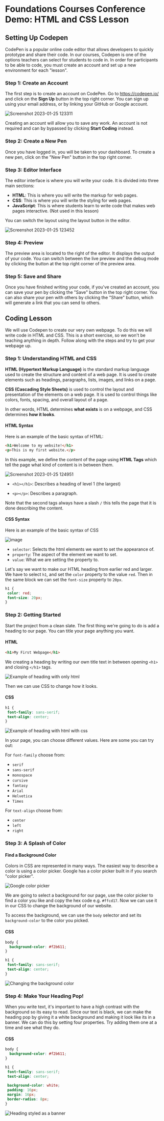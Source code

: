 # Foundations Courses Conference Demo: HTML and CSS Lesson

## Setting Up Codepen

CodePen is a popular online code editor that allows developers to quickly prototype and share their code. In our courses, Codepen is one of the options teachers can select for students to code in. In order for participants to be able to code, you must create an account and set up a new environment for each "lesson". 

### Step 1: Create an Account

The first step is to create an account on CodePen. Go to https://codepen.io/ and click on the **Sign Up** button in the top right corner. You can sign up using your email address, or by linking your GitHub or Google account.

![Screenshot 2023-01-25 123311](https://user-images.githubusercontent.com/13992684/214684290-a44d837a-70d6-4c2c-afa3-011a3852fffb.png)

Creating an account will allow you to save any work. An account is not required and can by bypassed by clicking **Start Coding** instead.

### Step 2: Create a New Pen

Once you have logged in, you will be taken to your dashboard. To create a new pen, click on the "New Pen" button in the top right corner.

### Step 3: Editor Interface

The editor interface is where you will write your code. It is divided into three main sections:

- **HTML**: This is where you will write the markup for web pages.
- **CSS**: This is where you will write the styling for web pages.
- **JavaScript**: This is where students learn to write code that makes web pages interactive. (Not used in this lesson)

You can switch the layout using the layout button in the editor. 

![Screenshot 2023-01-25 123452](https://user-images.githubusercontent.com/13992684/214684175-08a00d9d-f7b8-4cfa-82db-8dc2b8a352fb.png)

### Step 4: Preview

The preview area is located to the right of the editor. It displays the output of your code. You can switch between the live preview and the debug mode by clicking the button at the top right corner of the preview area.

### Step 5: Save and Share

Once you have finished writing your code, if you've created an account, you can save your pen by clicking the "Save" button in the top right corner. You can also share your pen with others by clicking the "Share" button, which will generate a link that you can send to others.

## Coding Lesson

We will use Codepen to create our very own webpage. To do this we will write code in HTML and CSS. This is a short exercise, so we won't be teaching anything in depth. Follow along with the steps and try to get your webpage up. 

### Step 1: Understanding HTML and CSS

**HTML (Hypertext Markup Language)** is the standard markup language used to create the structure and content of a web page. It is used to create elements such as headings, paragraphs, lists, images, and links on a page.

**CSS (Cascading Style Sheets)** is used to control the layout and presentation of the elements on a web page. It is used to control things like colors, fonts, spacing, and overall layout of a page.

In other words, HTML determines **what exists** is on a webpage, and CSS determines **how it looks**.

#### HTML Syntax

Here is an example of the basic syntax of HTML:

```html
<h1>Welcome to my website!</h1>
<p>This is my first website.</p>
```

In this example, we define the content of the page using **HTML Tags** which tell the page what kind of content is in between them. 

![Screenshot 2023-01-25 124951](https://user-images.githubusercontent.com/13992684/214687462-cb89d01e-012f-4e3c-8651-c07de7c11cfd.png)

- `<h1></h1>`: Describes a heading of level 1 (the largest)

- `<p></p>`: Describes a paragraph.

Note that the second tags always have a slash `/` this tells the page that it is done describing the content. 

#### CSS Syntax
Here is an example of the basic syntax of CSS

![image](https://user-images.githubusercontent.com/13992684/214689522-e0556e32-7f06-41bc-92f9-731473ab046e.png)

- `selector`: Selects the html elements we want to set the appearance of.
- `property`: The aspect of the element we want to set. 
- `value`: What we are setting the property to. 

Let's say we want to make our HTML heading from earlier red and larger. We have to select `h1`, and set the `color` property to the value `red`. Then in the same block we can set the `font-size` property to `20px`. 

```css
h1 {
 color: red;
 font-size: 20px;
}
```

### Step 2: Getting Started

Start the project from a clean slate. The first thing we're going to do is add a heading to our page. You can title your page anything you want.

#### HTML

```html
<h1>My First Webpage</h1>
```

We creating a heading by writing our own title text in between opening `<h1>` and closing `</h1>` tags.

![Example of heading with only html](https://user-images.githubusercontent.com/13992684/214693288-0e9da244-c150-4a35-b398-8f05fa71c1fd.png)


Then we can use CSS to change how it looks.

#### CSS

```css
h1 {
 font-family: sans-serif;
 text-align: center;
}
```

![Example of heading with html with css](https://user-images.githubusercontent.com/13992684/214693179-f57410e4-15fc-4c41-827a-4302660f4a48.png)

In your page, you can choose different values. Here are some you can try out:

For `font-family` choose from:
- `serif` 
- `sans-serif` 
- `monospace` 
- `cursive` 
- `fantasy` 
- `Arial` 
- `Helvetica`
- `Times`

For `text-align` choose from:
- `center`
- `left`
- `right`

### Step 3: A Splash of Color

#### Find a Background Color

Colors in CSS are represented in many ways. The easiest way to describe a color is using a color picker. Google has a color picker built in if you search "color picker". 

![Google color picker](https://user-images.githubusercontent.com/13992684/214694805-5f8aa2bd-4170-4006-ac59-8c78cdef35f9.png)

We are going to select a background for our page, use the color picker to find a color you like and copy the hex code e.g. `#ffcd17`. Now we can use it in our CSS to change the background of our website. 

To access the background, we can use the `body` selector and set its `background-color` to the color you picked.

#### CSS

```css
body {
  background-color: #f2b611;
}

h1 {
 font-family: sans-serif;
 text-align: center;
}
```

![Changing the background color](https://user-images.githubusercontent.com/13992684/214695218-9ac0efce-16d0-45c1-807c-652d940ac182.png)

### Step 4: Make Your Heading Pop!

When you write text, it's important to have a high contrast with the background so its easy to read. Since our text is black, we can make the heading pop by giving it a white background and making it look like its in a banner. We can do this by setting four properties. Try adding them one at a time and see what they do.

#### CSS

```css
body {
  background-color: #f2b611;
}

h1 {
 font-family: sans-serif;
 text-align: center;
  
 background-color: white;
 padding: 16px;
 margin: 16px;
 border-radius: 8px;
}
```

![Heading styled as a banner](https://user-images.githubusercontent.com/13992684/214696409-5868a994-cd7d-4bfc-afc9-af1a27c85248.png)

